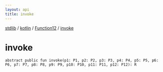 ```yaml
---
layout: api
title: invoke
---
```

[stdlib](../../index.html) / [kotlin](../index.html) / [Function12](index.html) / [invoke](invoke.html)

# invoke

```
abstract public fun invoke(p1: P1, p2: P2, p3: P3, p4: P4, p5: P5, p6: P6, p7: P7, p8: P8, p9: P9, p10: P10, p11: P11, p12: P12): R
```
